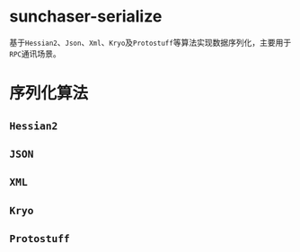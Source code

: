 # sunchaser-serialize

基于`Hessian2`、`Json`、`Xml`、`Kryo`及`Protostuff`等算法实现数据序列化，主要用于`RPC`通讯场景。

# 序列化算法

## `Hessian2`

## `JSON`

## `XML`

## `Kryo`

## `Protostuff`

